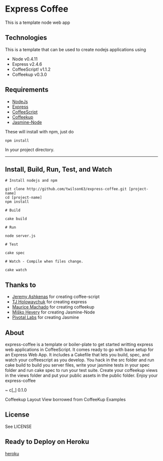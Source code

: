 # Express Coffee

This is a template node web app

## Technologies
This is a template that can be used to create nodejs applications using 

* Node v0.4.11
* Express v2.4.6
* CoffeeScript! v1.1.2
* Coffeekup v0.3.0

## Requirements

* [NodeJs](http://nodejs.org)
* [Express](http://expressjs.com)
* [CoffeeScript](http://coffeescript.org)
* [Coffeekup](http://coffeekup.org/)
* [Jasmine-Node](https://github.com/mhevery/jasmine-node/)

These will install with npm, just do 

```
npm install
```

In your project directory.

---

## Install, Build, Run, Test, and Watch

```
# Install nodejs and npm

git clone http://github.com/twilson63/express-coffee.git [project-name]
cd [project-name]
npm install

# Build

cake build

# Run

node server.js

# Test

cake spec

# Watch - Compile when files change.

cake watch

```

## Thanks to

* [Jeremy Ashkenas](https://github.com/jashkenas) for creating coffee-script
* [TJ Holowaychuk](https://github.com/visionmedia) for creating express
* [Maurice Machado](https://github.com/mauricemach) for creating coffeekup
* [Miško Hevery](https://github.com/mhevery) for creating Jasmine-Node
* [Pivotal Labs](http://github.com/pivotal/jasmine) for creating Jasmine

## About

express-coffee is a template or boiler-plate to get started writting 
express web applications in CoffeeScript.  It comes ready to go with base
setup for an Express Web App.  It includes a Cakefile that lets you build, 
spec, and watch your coffeescript as you develop.  You hack in the src folder
and run cake build to build you server files, write your jasmine tests in
your spec folder and run cake spec to run your test suite.  Create your
coffeekup views in the views folder and put your public assets in the public
folder.  Enjoy your express-coffee 

  ~
c[_] 0.1.0

Coffeekup Layout View borrowed from CoffeeKup Examples

## License

See LICENSE

## Ready to Deploy on Heroku

[heroku](http://devcenter.heroku.com/articles/node-js)


